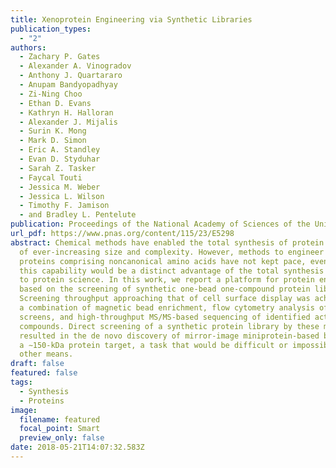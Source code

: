 ```yaml
---
title: Xenoprotein Engineering via Synthetic Libraries
publication_types:
  - "2"
authors:
  - Zachary P. Gates
  - Alexander A. Vinogradov
  - Anthony J. Quartararo
  - Anupam Bandyopadhyay
  - Zi-Ning Choo
  - Ethan D. Evans
  - Kathryn H. Halloran
  - Alexander J. Mijalis
  - Surin K. Mong
  - Mark D. Simon
  - Eric A. Standley
  - Evan D. Styduhar
  - Sarah Z. Tasker
  - Faycal Touti
  - Jessica M. Weber
  - Jessica L. Wilson
  - Timothy F. Jamison
  - and Bradley L. Pentelute
publication: Proceedings of the National Academy of Sciences of the United States of America
url_pdf: https://www.pnas.org/content/115/23/E5298
abstract: Chemical methods have enabled the total synthesis of protein molecules
  of ever-increasing size and complexity. However, methods to engineer synthetic
  proteins comprising noncanonical amino acids have not kept pace, even though
  this capability would be a distinct advantage of the total synthesis approach
  to protein science. In this work, we report a platform for protein engineering
  based on the screening of synthetic one-bead one-compound protein libraries.
  Screening throughput approaching that of cell surface display was achieved by
  a combination of magnetic bead enrichment, flow cytometry analysis of on-bead
  screens, and high-throughput MS/MS-based sequencing of identified active
  compounds. Direct screening of a synthetic protein library by these methods
  resulted in the de novo discovery of mirror-image miniprotein-based binders to
  a ∼150-kDa protein target, a task that would be difficult or impossible by
  other means.
draft: false
featured: false
tags:
  - Synthesis
  - Proteins
image:
  filename: featured
  focal_point: Smart
  preview_only: false
date: 2018-05-21T14:07:32.583Z
---
```

